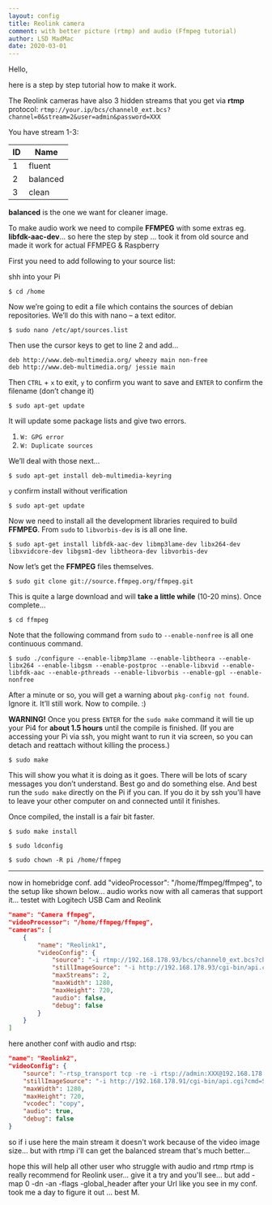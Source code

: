```yaml
---
layout: config
title: Reolink camera
comment: with better picture (rtmp) and audio (Ffmpeg tutorial)
author: LSD MadMac
date: 2020-03-01
---
```

Hello,

here is a step by step tutorial how to make it work.

The Reolink cameras have also 3 hidden streams that you get via **rtmp** protocol:
`rtmp://your.ip/bcs/channel0_ext.bcs?channel=0&stream=2&user=admin&password=XXX`

You have stream 1-3:

| ID | Name     |
| ---|----------|
| 1  | fluent   |
| 2  | balanced |
| 3  | clean    | 

**balanced** is the one we want for cleaner image.


To make audio work we need to compile **FFMPEG** with some extras eg. **libfdk-aac-dev**...
so here the step by step ... took it from old source and made it work for actual FFMPEG & Raspberry


First you need to add following to your source list:

shh into your Pi

```console
$ cd /home
```

Now we’re going to edit a file which contains the sources of debian repositories. We’ll do this with nano – a text editor.

```console
$ sudo nano /etc/apt/sources.list
```

Then use the cursor keys to get to line 2 and add…

```
deb http://www.deb-multimedia.org/ wheezy main non-free
deb http://www.deb-multimedia.org/ jessie main
```

Then
`CTRL` + `x` to exit,
`y` to confirm you want to save and
`ENTER` to confirm the filename (don’t change it)

```console
$ sudo apt-get update
```

It will update some package lists and give two errors.
1. `W: GPG error`
2. `W: Duplicate sources`

We’ll deal with those next…

```console
$ sudo apt-get install deb-multimedia-keyring
```

`y` confirm install without verification

```console
$ sudo apt-get update
```

Now we need to install all the development libraries required to build **FFMPEG**. From `sudo` to `libvorbis-dev` is is all one line.

```console
$ sudo apt-get install libfdk-aac-dev libmp3lame-dev libx264-dev libxvidcore-dev libgsm1-dev libtheora-dev libvorbis-dev
```

Now let’s get the **FFMPEG** files themselves.

```console
$ sudo git clone git://source.ffmpeg.org/ffmpeg.git
```

This is quite a large download and will **take a little while** (10-20 mins). Once complete…

```console
$ cd ffmpeg
```

Note that the following command from `sudo` to `--enable-nonfree` is all one continuous command.

```console
$ sudo ./configure --enable-libmp3lame --enable-libtheora --enable-libx264 --enable-libgsm --enable-postproc --enable-libxvid --enable-libfdk-aac --enable-pthreads --enable-libvorbis --enable-gpl --enable-nonfree
```

After a minute or so, you will get a warning about `pkg-config not found`. Ignore it. It’ll still work. Now to compile. :)

**WARNING!** Once you press `ENTER` for the `sudo make` command it will tie up your Pi4 for **about 1.5 hours** until the compile is finished. (If you are accessing your Pi via ssh, you might want to run it via screen, so you can detach and reattach without killing the process.)

```console
$ sudo make
```

This will show you what it is doing as it goes. There will be lots of scary messages you don’t understand. Best go and do something else. And best run the `sudo make` directly on the Pi if you can. If you do it by ssh you’ll have to leave your other computer on and connected until it finishes.

Once compiled, the install is a fair bit faster.

```console
$ sudo make install
```

```console
$ sudo ldconfig
```

```console
$ sudo chown -R pi /home/ffmpeg
```

------------------------------
now in homebridge conf.
add  "videoProcessor": "/home/ffmpeg/ffmpeg",
to the setup like shown below...
audio works now with all cameras that support it...
testet with Logitech USB Cam and Reolink

```json
"name": "Camera ffmpeg",
"videoProcessor": "/home/ffmpeg/ffmpeg",
"cameras": [
    {
        "name": "Reolink1",
        "videoConfig": {
            "source": "-i rtmp://192.168.178.93/bcs/channel0_ext.bcs?channel=0&stream=2&user=admin&password=XXX -map 0 -an -dn -flags -global_header",
            "stillImageSource": "-i http://192.168.178.93/cgi-bin/api.cgi?cmd=Snap&channel=0&rs=wuuPhkmUCeI9WG7C&user=admin&password=XXX",
            "maxStreams": 2,
            "maxWidth": 1280,
            "maxHeight": 720,
            "audio": false,
            "debug": false
        }
    }
]
```

here another conf with audio and rtsp:

```json
"name": "Reolink2",
"videoConfig": {
    "source": "-rtsp_transport tcp -re -i rtsp://admin:XXX@192.168.178.91:554/h264Preview_01_sub",
    "stillImageSource": "-i http://192.168.178.91/cgi-bin/api.cgi?cmd=Snap&channel=0&rs=wuuPhkmUCeI9WG7C&user=admin&password=XXX",
    "maxWidth": 1280,
    "maxHeight": 720,
    "vcodec": "copy",
    "audio": true,
    "debug": false
}
```

so if i use here the main stream it doesn't work because of the video image size...
but with rtmp i'll can get the balanced stream that's much better...

hope this will help all other user who struggle with audio and rtmp
rtmp is really recommend for Reolink user... give it a try and you'll see...
but add  -map 0 -dn -an -flags -global_header  after your Url like you see in my conf. 
took me a day to figure it out ... 
best
M.
